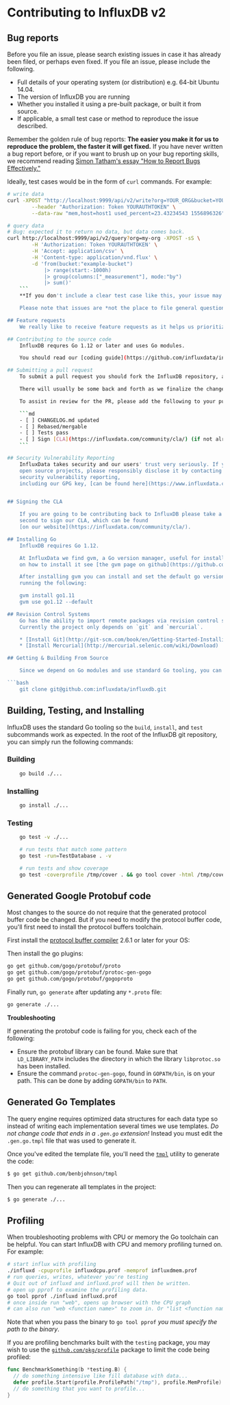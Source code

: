 # Contributing to InfluxDB v2

## Bug reports
Before you file an issue, please search existing issues in case it has already been filed, or perhaps even fixed. If you file an issue, please include the following.
* Full details of your operating system (or distribution) e.g. 64-bit Ubuntu 14.04.
* The version of InfluxDB you are running
* Whether you installed it using a pre-built package, or built it from source.
* If applicable, a small test case or method to reproduce the issue described.

Remember the golden rule of bug reports: **The easier you make it for us to reproduce the problem, the faster it will get fixed.**
If you have never written a bug report before, or if you want to brush up on your bug reporting skills, we recommend reading [Simon Tatham's essay "How to Report Bugs Effectively."](http://www.chiark.greenend.org.uk/~sgtatham/bugs.html)


Ideally, test cases would be in the form of `curl` commands. For example:
```bash
# write data
curl -XPOST "http://localhost:9999/api/v2/write?org=YOUR_ORG&bucket=YOUR_BUCKET&precision=s" \
		--header "Authorization: Token YOURAUTHTOKEN" \
		--data-raw "mem,host=host1 used_percent=23.43234543 1556896326"

# query data
# Bug: expected it to return no data, but data comes back.
curl http://localhost:9999/api/v2/query?org=my-org -XPOST -sS \
		-H 'Authorization: Token YOURAUTHTOKEN' \
		-H 'Accept: application/csv' \
		-H 'Content-type: application/vnd.flux' \
		-d 'from(bucket:"example-bucket")
			|> range(start:-1000h)
			|> group(columns:["_measurement"], mode:"by")
			|> sum()'
	```
	**If you don't include a clear test case like this, your issue may not be investigated, and may even be closed**. If writing the data is too difficult, please zip up your data directory and include a link to it in your bug report.

	Please note that issues are *not the place to file general questions* such as "how do I use collectd with InfluxDB?" Questions of this nature should be sent to the [InfluxData Community](https://community.influxdata.com/), not filed as issues. Issues like this will be closed.

## Feature requests
	We really like to receive feature requests as it helps us prioritize our work. Please be clear about your requirements, as incomplete feature requests may simply be closed if we don't understand what you would like to see added to InfluxDB.  If you find your feature request already exists as a Github issue please indicate your support for that feature by using the "thumbs up" reaction.

## Contributing to the source code
	InfluxDB requres Go 1.12 or later and uses Go modules.

	You should read our [coding guide](https://github.com/influxdata/influxdb/blob/master/CODING_GUIDELINES.md), to understand better how to write code for InfluxDB.

## Submitting a pull request
	To submit a pull request you should fork the InfluxDB repository, and make your change on a feature branch of your fork. Then generate a pull request from your branch against *master* of the InfluxDB repository. Include in your pull request details of your change -- the why *and* the how -- as well as the testing your performed. Also, be sure to run the test suite with your change in place. Changes that cause tests to fail cannot be merged.

	There will usually be some back and forth as we finalize the change, but once that completes it may be merged.

	To assist in review for the PR, please add the following to your pull request comment:

	```md
	- [ ] CHANGELOG.md updated
	- [ ] Rebased/mergable
	- [ ] Tests pass
	- [ ] Sign [CLA](https://influxdata.com/community/cla/) (if not already signed)
	```

## Security Vulnerability Reporting
	InfluxData takes security and our users' trust very seriously. If you believe you have found a security issue in any of our
	open source projects, please responsibly disclose it by contacting security@influxdata.com. More details about 
	security vulnerability reporting, 
	including our GPG key, [can be found here](https://www.influxdata.com/how-to-report-security-vulnerabilities/).


## Signing the CLA

	If you are going to be contributing back to InfluxDB please take a
	second to sign our CLA, which can be found
	[on our website](https://influxdata.com/community/cla/).

## Installing Go
	InfluxDB requires Go 1.12.

	At InfluxData we find gvm, a Go version manager, useful for installing Go. For instructions
	on how to install it see [the gvm page on github](https://github.com/moovweb/gvm).

	After installing gvm you can install and set the default go version by
	running the following:

	gvm install go1.11
	gvm use go1.12 --default

## Revision Control Systems
	Go has the ability to import remote packages via revision control systems with the `go get` command.  To ensure that you can retrieve any remote package, be sure to install the following rcs software to your system.
	Currently the project only depends on `git` and `mercurial`.

	* [Install Git](http://git-scm.com/book/en/Getting-Started-Installing-Git)
	* [Install Mercurial](http://mercurial.selenic.com/wiki/Download)

## Getting & Building From Source

	Since we depend on Go modules and use standard Go tooling, you can simply check out and build InfluxDB at your preferred location on your filesystem.

```bash
    git clone git@github.com:influxdata/influxdb.git
```

## Building, Testing, and Installing

InfluxDB uses the standard Go tooling so the `build`, `install`, and `test` subcommands work as expected. In the root of the InfluxDB git repository, you can simply run the following commands:

### Building

```bash
    go build ./...
```

### Installing

```bash
    go install ./...
```

### Testing

```bash
    go test -v ./...

    # run tests that match some pattern
    go test -run=TestDatabase . -v

    # run tests and show coverage
    go test -coverprofile /tmp/cover . && go tool cover -html /tmp/cover
```

## Generated Google Protobuf code
Most changes to the source do not require that the generated protocol buffer code be changed. But if you need to modify the protocol buffer code, you'll first need to install the protocol buffers toolchain.

First install the [protocol buffer compiler](https://developers.google.com/protocol-buffers/
) 2.6.1 or later for your OS:

Then install the go plugins:

```bash
go get github.com/gogo/protobuf/proto
go get github.com/gogo/protobuf/protoc-gen-gogo
go get github.com/gogo/protobuf/gogoproto
```

Finally run, `go generate` after updating any `*.proto` file:

```bash
go generate ./...
```
**Troubleshooting**

If generating the protobuf code is failing for you, check each of the following:
* Ensure the protobuf library can be found. Make sure that `LD_LIBRARY_PATH` includes the directory in which the library `libprotoc.so` has been installed.
* Ensure the command `protoc-gen-gogo`, found in `GOPATH/bin`, is on your path. This can be done by adding `GOPATH/bin` to `PATH`.


## Generated Go Templates

The query engine requires optimized data structures for each data type so
instead of writing each implementation several times we use templates. _Do not
change code that ends in a `.gen.go` extension!_ Instead you must edit the
`.gen.go.tmpl` file that was used to generate it.

Once you've edited the template file, you'll need the [`tmpl`][tmpl] utility
to generate the code:

```sh
$ go get github.com/benbjohnson/tmpl
```

Then you can regenerate all templates in the project:

```sh
$ go generate ./...
```

[tmpl]: https://github.com/benbjohnson/tmpl

## Profiling

When troubleshooting problems with CPU or memory the Go toolchain can be helpful. You can start InfluxDB with CPU and memory profiling turned on. For example:

```sh
# start influx with profiling
./influxd -cpuprofile influxdcpu.prof -memprof influxdmem.prof
# run queries, writes, whatever you're testing
# Quit out of influxd and influxd.prof will then be written.
# open up pprof to examine the profiling data.
go tool pprof ./influxd influxd.prof
# once inside run "web", opens up browser with the CPU graph
# can also run "web <function name>" to zoom in. Or "list <function name>" to see specific lines
```
Note that when you pass the binary to `go tool pprof` *you must specify the path to the binary*.

If you are profiling benchmarks built with the `testing` package, you may wish
to use the [`github.com/pkg/profile`](github.com/pkg/profile) package to limit
the code being profiled:

```go
func BenchmarkSomething(b *testing.B) {
  // do something intensive like fill database with data...
  defer profile.Start(profile.ProfilePath("/tmp"), profile.MemProfile).Stop()
  // do something that you want to profile...
}
```
